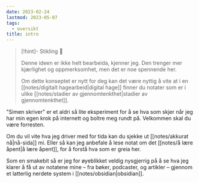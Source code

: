 ```yaml
---
date: 2023-02-24
lastmod: 2023-05-07
tags:
  - oversikt
title: intro
---
```

> [!hint]- Stikling 🌿
>
> Denne ideen er ikke helt bearbeida, kjenner jeg. Den trenger mer kjærlighet og oppmerksomhet, men det er noe spennende her.
> 
> Om dette konseptet er nytt for deg kan det være nyttig å vite at i en [[notes/digitalt hagearbeid|digital hage]] finner du notater som er i ulike [[notes/stadier av gjennomtenkthet|stadier av gjennomtenkthet]].

"Simen skriver" er et aldri så lite eksperiment for å se hva som skjer når jeg har min egen krok på internett og boltre meg rundt på. Velkommen skal du være forresten.

Om du vil vite hva jeg driver med for tida kan du sjekke ut [[notes/akkurat nå|nå-sida]] mi. Eller så kan jeg anbefale å lese notat om det [[notes/å lære åpent|å lære åpent]], for å forstå hva som er greia her.

Som en smakebit så er jeg for øyeblikket veldig nysgjerrig på å se hva jeg klarer å få ut av notatene mine – fra bøker, podcaster, og artikler – gjennom et latterlig nerdete system i [[notes/obsidian|obsidian]].
